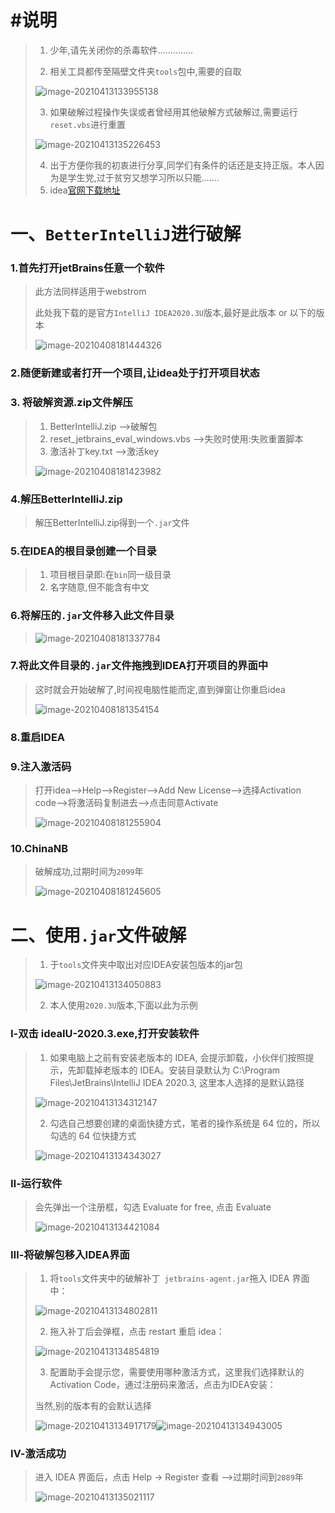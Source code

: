 # #说明

>1. 少年,请先关闭你的杀毒软件..............
>
>2. 相关工具都传至隔壁文件夹`tools`包中,需要的自取
>
>  ![image-20210413133955138](IDEA破解中的图片/image-20210413133955138.png)
>
>3. 如果破解过程操作失误或者曾经用其他破解方式破解过,需要运行`reset.vbs`进行重置
>
>  ![image-20210413135226453](IDEA破解中的图片/image-20210413135226453.png)
>
>4. 出于方便你我的初衷进行分享,同学们有条件的话还是支持正版。本人因为是学生党,过于贫穷又想学习所以只能.......
>5. idea[官网下载地址](https://www.jetbrains.com/idea/)

# 一、`BetterIntelliJ`进行破解

### 1.首先打开jetBrains任意一个软件

>此方法同样适用于webstrom
>
>此处我下载的是官方`IntelliJ IDEA2020.3U`版本,最好是此版本 or 以下的版本
>
>![image-20210408181444326](IDEA破解中的图片/image-20210408181444326.png)

### 2.随便新建或者打开一个项目,让idea处于打开项目状态

### 3. 将破解资源.zip文件解压

>1. BetterIntelliJ.zip   -->破解包
>2. reset_jetbrains_eval_windows.vbs  -->失败时使用:失败重置脚本
>3. 激活补丁key.txt     -->激活key
>
>![image-20210408181423982](IDEA破解中的图片/image-20210408181423982.png)

### 4.解压BetterIntelliJ.zip

>解压BetterIntelliJ.zip得到一个`.jar`文件

### 5.在IDEA的根目录创建一个目录

>1. 项目根目录即:在`bin`同一级目录
>2. 名字随意,但不能含有中文

### 6.将解压的`.jar`文件移入此文件目录

> ![image-20210408181337784](IDEA破解中的图片/image-20210408181337784.png)

### 7.将此文件目录的`.jar`文件拖拽到IDEA打开项目的界面中

> 这时就会开始破解了,时间视电脑性能而定,直到弹窗让你重启idea
>
> ![image-20210408181354154](IDEA破解中的图片/image-20210408181354154.png)

### 8.重启IDEA

### 9.注入激活码

>打开idea-->Help-->Register-->Add New License-->选择Activation code-->将激活码复制进去-->点击同意Activate
>
>![image-20210408181255904](IDEA破解中的图片/image-20210408181255904.png)

### 10.ChinaNB

> 破解成功,过期时间为`2099`年
>
> ![image-20210408181245605](IDEA破解中的图片/image-20210408181245605.png)

# 二、使用`.jar`文件破解

>1. 于`tools`文件夹中取出对应IDEA安装包版本的jar包
>
>   ![image-20210413134050883](IDEA破解中的图片/image-20210413134050883.png)
>
>2. 本人使用`2020.3U`版本,下面以此为示例

### Ⅰ-双击 ideaIU-2020.3.exe,打开安装软件

>1. 如果电脑上之前有安装老版本的 IDEA, 会提示卸载，小伙伴们按照提示，先卸载掉老版本的 IDEA。安装目录默认为 C:\Program Files\JetBrains\IntelliJ IDEA 2020.3, 这里本人选择的是默认路径
>
>![image-20210413134312147](IDEA破解中的图片/image-20210413134312147.png)
>
>2. 勾选自己想要创建的桌面快捷方式，笔者的操作系统是 64 位的，所以勾选的 64 位快捷方式
>
>   ![image-20210413134343027](IDEA破解中的图片/image-20210413134343027.png)

### Ⅱ-运行软件

>会先弹出一个注册框，勾选 Evaluate for free, 点击 Evaluate
>
>![image-20210413134421084](IDEA破解中的图片/image-20210413134421084.png)

### Ⅲ-将破解包移入IDEA界面

>1. 将`tools`文件夹中的破解补丁` jetbrains-agent.jar`拖入 IDEA 界面中：
>
>![image-20210413134802811](IDEA破解中的图片/image-20210413134802811.png)
>
>2. 拖入补丁后会弹框，点击 restart 重启 idea：
>
>   ![image-20210413134854819](IDEA破解中的图片/image-20210413134854819.png)
>
>3. 配置助手会提示您，需要使用哪种激活方式，这里我们选择默认的 Activation Code，通过注册码来激活，点击为IDEA安装：
>
>   当然,别的版本有的会默认选择
>
>   ![image-20210413134917179](IDEA破解中的图片/image-20210413134917179.png)![image-20210413134943005](IDEA破解中的图片/image-20210413134943005.png)

### Ⅳ-激活成功

>进入 IDEA 界面后，点击 Help -> Register 查看 -->过期时间到`2089`年
>
>![image-20210413135021117](IDEA破解中的图片/image-20210413135021117.png)